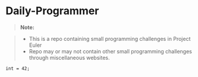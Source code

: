 # Daily-Programmer

> **Note:**

> - This is a repo containing small programming challenges in Project Euler
> - Repo may or may not contain other small programming challenges through miscellaneous websites. 

```
int = 42;
```
